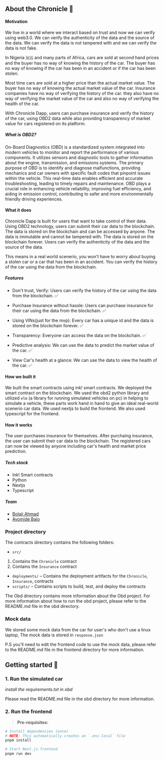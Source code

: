 

## About the Chronicle  📖

#### Motivation

We live in a world where we interact based on trust and now we can verify using web3.0. We can verify the authenticity of the data and the source of the data. We can verify the data is not tampered with and we can verify the data is not fake.

In Nigeria 🇳🇬 and many parts of Africa, cars are sold at second hand prices and the buyer has no way of knowing the history of the car. The buyer has no way of knowing if the car has been in an accident or if the car has been stolen. 

Most time cars are sold at a higher price than the actual market value. The buyer has no way of knowing the actual market value of the car. Insurance companies have no way of verifying the history of the car. they also have no way of verifying the market value of the car and also no way of verifying the health of the car.

With Chronicle Dapp, users can purchase insurance and verify the history of the car, using OBD2 data while also providing transparency of market value for cars registered on its platform.

##### What is OBD2?

On-Board Diagnostics (OBD) is a standardized system integrated into modern vehicles to monitor and report the performance of various components. It utilizes sensors and diagnostic tools to gather information about the engine, transmission, and emissions systems. The primary purpose of OBD is to identify and diagnose malfunctions, providing mechanics and car owners with specific fault codes that pinpoint issues within the vehicle. This real-time data enables efficient and accurate troubleshooting, leading to timely repairs and maintenance. OBD plays a crucial role in enhancing vehicle reliability, improving fuel efficiency, and aiding in emission control, contributing to safer and more environmentally friendly driving experiences.


#### What it does

Chronicle Dapp is built for users that want to take control of their data. Using OBD2 technology, users can submit their car data to the blockchain. The data is stored on the blockchain and can be accessed by anyone. The data is immutable and cannot be tampered with. The data is stored on the blockchain forever. Users can verify the authenticity of the data and the source of the data. 

This means in a real world scenerio, you won't have to worry about buying a stolen car or a car that has been in an accident. You can verify the history of the car using the data from the blockchain.


##### Features

- Don't trust, Verify: Users can verify the history of the car using the data from the blockchain. ✅ 

- Purchase Insurance without hassle: Users can purchase insurance for their car using the data from the blockchain. ✅  

- Using VINs(just for the mvp): Every car has a unique id and the data is stored on the blockchain forever. ✅

- Transparency: Everyone can access the data on the blockchain. ✅

- Predictive analysis: We can use the data to predict the market value of the car. ✅

- View Car's health at a glance: We can use the data to view the health of the car. ✅



#### How we built it

We built the smart contracts using ink! smart contracts. We deployed the smart contract on the blockchain. We used the obd2 python library and utilized `elm` (a library for running simulated vehicles on pc) in helping to simulate a vehicle, these parts work hand in hand to give an ideal real-world scenerio car data. We used nextjs to build the frontend. We also used typescript for the frontend. 


#### How it works

The user purchases insurance for themselves. After purchaing insurance, the user can submit their car data to the blockchain. The registered cars can now be viewed by anyone including car's health and market price prediction.

##### Tech stack

- Ink! Smart contracts
- Python
- Nextjs
- Typescript

##### Team

- [Bolaji Ahmad]()
- [Ayomide Bajo]()

### Project directory

The contracts directory contains the following folders:
- `src/`

 1. Contains the `Chronicle` contract
 2. Contains the `Insurance` contract

- `deployments/` – Contains the deployment artifacts for the `Chronicle`, `Insurance`, contracts
- `scripts/` – Contains scripts to build, test, and deploy the contracts

The Obd directory contains more information about the Obd project. For more information about how to run the obd project, please refer to the README.md file in the obd directory.


### Mock data

We stored some mock data from the car for user's who don't use a linux laptop, The mock data is stored in `response.json`

P.S you'll need to edit the frontend code to use the mock data, please refer to the README.md file in the frontend directory for more information.


## Getting started 🚀



### 1. Run the simulated car
   *install the requirements.txt in obd*

   Please read the README.md file in the obd directory for more information.


### 2. Run the frontend


> **Pre-requisites:**


```bash
# Install dependencies (once)
# NOTE: This automatically creates an `.env.local` file
pnpm install

# Start Next.js frontend
pnpm run dev




